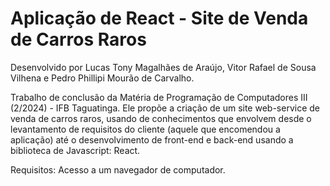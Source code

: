 # Aplicação de React - Site de Venda de Carros Raros
Desenvolvido por Lucas Tony Magalhães de Araújo, Vitor Rafael de Sousa Vilhena e Pedro Phillipi Mourão de Carvalho.

Trabalho de conclusão da Matéria de Programação de Computadores III (2/2024) - IFB Taguatinga. Ele propõe a criação de um site web-service de venda de carros raros, usando de conhecimentos que envolvem desde o levantamento de requisitos do cliente (aquele que encomendou a aplicação) até o desenvolvimento de front-end e back-end usando a biblioteca de Javascript: React.

Requisitos:
Acesso a um navegador de computador.
